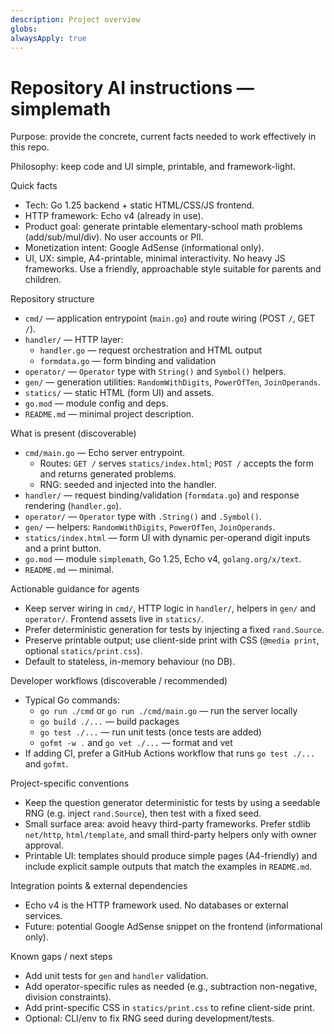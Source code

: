 ```yaml
---
description: Project overview
globs:
alwaysApply: true
---
```


# Repository AI instructions — simplemath

Purpose: provide the concrete, current facts needed to work effectively in this repo.

Philosophy: keep code and UI simple, printable, and framework-light.

Quick facts
- Tech: Go 1.25 backend + static HTML/CSS/JS frontend.
- HTTP framework: Echo v4 (already in use).
- Product goal: generate printable elementary-school math problems (add/sub/mul/div). No user accounts or PII.
- Monetization intent: Google AdSense (informational only).
- UI, UX: simple, A4-printable, minimal interactivity. No heavy JS frameworks. Use a friendly, approachable style suitable for parents and children.

Repository structure
- `cmd/` — application entrypoint (`main.go`) and route wiring (POST `/`, GET `/`).
- `handler/` — HTTP layer:
  - `handler.go` — request orchestration and HTML output
  - `formdata.go` — form binding and validation
- `operator/` — `Operator` type with `String()` and `Symbol()` helpers.
- `gen/` — generation utilities: `RandomWithDigits`, `PowerOfTen`, `JoinOperands`.
- `statics/` — static HTML (form UI) and assets.
- `go.mod` — module config and deps.
- `README.md` — minimal project description.

What is present (discoverable)
- `cmd/main.go` — Echo server entrypoint.
  - Routes: `GET /` serves `statics/index.html`; `POST /` accepts the form and returns generated problems.
  - RNG: seeded and injected into the handler.
- `handler/` — request binding/validation (`formdata.go`) and response rendering (`handler.go`).
- `operator/` — `Operator` type with `.String()` and `.Symbol()`.
- `gen/` — helpers: `RandomWithDigits`, `PowerOfTen`, `JoinOperands`.
- `statics/index.html` — form UI with dynamic per-operand digit inputs and a print button.
- `go.mod` — module `simplemath`, Go 1.25, Echo v4, `golang.org/x/text`.
- `README.md` — minimal.

Actionable guidance for agents
- Keep server wiring in `cmd/`, HTTP logic in `handler/`, helpers in `gen/` and `operator/`. Frontend assets live in `statics/`.
- Prefer deterministic generation for tests by injecting a fixed `rand.Source`.
- Preserve printable output; use client-side print with CSS (`@media print`, optional `statics/print.css`).
- Default to stateless, in-memory behaviour (no DB).

Developer workflows (discoverable / recommended)
- Typical Go commands:
  - `go run ./cmd` or `go run ./cmd/main.go` — run the server locally
  - `go build ./...` — build packages
  - `go test ./...` — run unit tests (once tests are added)
  - `gofmt -w .` and `go vet ./...` — format and vet
- If adding CI, prefer a GitHub Actions workflow that runs `go test ./...` and `gofmt`.

Project-specific conventions
- Keep the question generator deterministic for tests by using a seedable RNG (e.g. inject `rand.Source`), then test with a fixed seed.
- Small surface area: avoid heavy third-party frameworks. Prefer stdlib `net/http`, `html/template`, and small third-party helpers only with owner approval.
- Printable UI: templates should produce simple pages (A4-friendly) and include explicit sample outputs that match the examples in `README.md`.

Integration points & external dependencies
- Echo v4 is the HTTP framework used. No databases or external services.
- Future: potential Google AdSense snippet on the frontend (informational only).

Known gaps / next steps
- Add unit tests for `gen` and `handler` validation.
- Add operator-specific rules as needed (e.g., subtraction non-negative, division constraints).
- Add print-specific CSS in `statics/print.css` to refine client-side print.
- Optional: CLI/env to fix RNG seed during development/tests.
